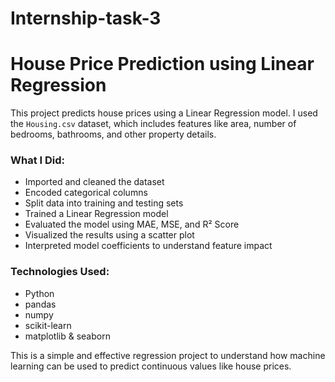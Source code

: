 # Internship-task-3
# House Price Prediction using Linear Regression

This project predicts house prices using a Linear Regression model. I used the `Housing.csv` dataset, which includes features like area, number of bedrooms, bathrooms, and other property details.

###  What I Did:
- Imported and cleaned the dataset
- Encoded categorical columns
- Split data into training and testing sets
- Trained a Linear Regression model
- Evaluated the model using MAE, MSE, and R² Score
- Visualized the results using a scatter plot
- Interpreted model coefficients to understand feature impact

###  Technologies Used:
- Python 
- pandas 
- numpy 
- scikit-learn 
- matplotlib & seaborn 

This is a simple and effective regression project to understand how machine learning can be used to predict continuous values like house prices.
